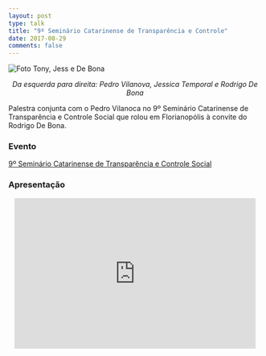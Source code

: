 ```yaml
---
layout: post
type: talk
title: "9º Seminário Catarinense de Transparência e Controle"
date: 2017-08-29
comments: false
---
```


![Foto Tony, Jess e De Bona](https://cdn-images-1.medium.com/max/1600/1*LjwvQHIFNA1tC-LLv_BpdA.jpeg)
<center><i>Da esquerda para direita: Pedro Vilanova, Jessica Temporal e Rodrigo De Bona</i></center>

Palestra conjunta com o Pedro Vilanoca no 9º Seminário Catarinense de Transparência e Controle Social que rolou em Florianopólis à convite do Rodrigo De Bona.

### Evento
[9º Seminário Catarinense de Transparência e Controle Social](http://florianopolis.osbrasil.org.br/2017/08/16/9o-seminario-catarinense-de-transparencia-e-controle-social/)

### Apresentação
<center>
<iframe src="https://docs.google.com/presentation/d/e/2PACX-1vSm625kFOyi5ITeXpNwOEQcThBO6a_xrTZgXbk6oSNdkH30qqho_GG_oSKpoF9YaR19PWVY1QcF0968/embed?start=false&loop=false&delayms=3000" frameborder="0" width="480" height="299" allowfullscreen="true" mozallowfullscreen="true" webkitallowfullscreen="true"></iframe>
